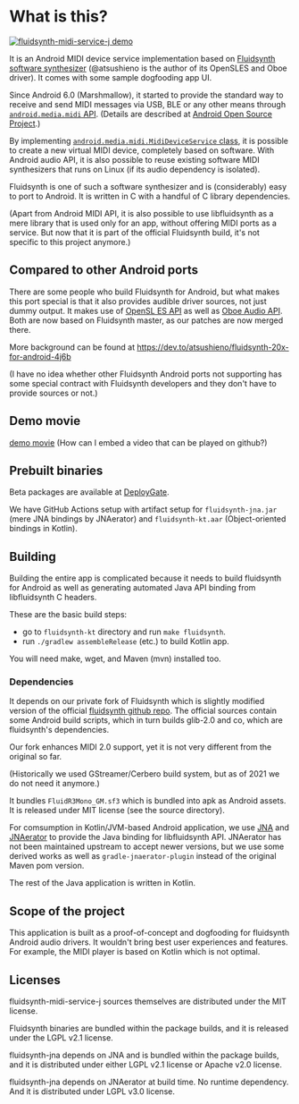 # What is this?

[![fluidsynth-midi-service-j demo](http://img.youtube.com/vi/ZVyDmaV4Ihw/0.jpg)](http://www.youtube.com/watch?v=ZVyDmaV4Ihw "fluidsynth-midi-service-j demo")

It is an Android MIDI device service implementation based on [Fluidsynth software synthesizer](https://github.com/Fluidsynth/fluidsynth/) (@atsushieno is the author of its OpenSLES and Oboe driver). It comes with some sample dogfooding app UI.

Since Android 6.0 (Marshmallow), it started to provide the standard way to
receive and send MIDI messages via USB, BLE or any other means through
[`android.media.midi` API](https://developer.android.com/reference/android/media/midi/package-summary). (Details are described at [Android Open Source Project](https://source.android.com/devices/audio/midi).)

By implementing [`android.media.midi.MidiDeviceService` class](https://developer.android.com/reference/android/media/midi/MidiDeviceService), it is possible
to create a new virtual MIDI device, completely based on software.
With Android audio API, it is also possible to reuse existing software
MIDI synthesizers that runs on Linux (if its audio dependency is isolated).

Fluidsynth is one of such a software synthesizer and is (considerably) easy
to port to Android. It is written in C with a handful of C library dependencies.

(Apart from Android MIDI API, it is also possible to use libfluidsynth as a mere library that is used only for an app, without offering MIDI ports as a service. But now that it is part of the official Fluidsynth build, it's not specific to this project anymore.)


## Compared to other Android ports

There are some people who build Fluidsynth for Android, but what makes
this port special is that it also provides audible driver sources, not just
dummy output. It makes use of [OpenSL ES API](https://developer.android.com/ndk/guides/audio/opensl/) as well as [Oboe Audio API](https://github.com/google/Oboe). Both are now based on Fluidsynth master, as our patches are now merged there.

More background can be found at https://dev.to/atsushieno/fluidsynth-20x-for-android-4j6b

(I have no idea whether other Fluidsynth Android ports not supporting has some special contract with Fluidsynth developers and they don't have to provide sources or not.)


## Demo movie

[demo movie](docs/demo.mp4) (How can I embed a video that can be played on github?)


## Prebuilt binaries

Beta packages are available at [DeployGate](https://dply.me/l0etkk).

We have GitHub Actions setup with artifact setup for `fluidsynth-jna.jar` (mere JNA bindings by JNAerator) and `fluidsynth-kt.aar` (Object-oriented bindings in Kotlin).

## Building

Building the entire app is complicated because it needs to build fluidsynth for Android as well as generating automated Java API binding from libfluidsynth C headers.

These are the basic build steps:

- go to `fluidsynth-kt` directory and run `make fluidsynth`.
- run `./gradlew assembleRelease` (etc.) to build Kotlin app.

You will need make, wget, and Maven (mvn) installed too.


### Dependencies

It depends on our private fork of Fluidsynth which is slightly modified version of the official [fluidsynth github repo](https://github.com/Fluidsynth/fluidsynth). The official sources contain some
Android build scripts, which in turn builds glib-2.0 and co, which are fluidsynth's dependencies.

Our fork enhances MIDI 2.0 support, yet it is not very different from the original so far.

(Historically we used GStreamer/Cerbero build system, but as of 2021 we do not need it anymore.)

It bundles `FluidR3Mono_GM.sf3` which is bundled into apk as Android assets. It is released under MIT license (see the source directory).

For comsumption in Kotlin/JVM-based Android application, we use [JNA](https://github.com/java-native-access/jna) and [JNAerator](https://github.com/nativelibs4java/JNAerator) to provide the Java binding for libfluidsynth API. JNAerator has not been maintained upstream to accept newer versions, but we use some derived works as well as `gradle-jnaerator-plugin` instead of the original Maven pom version.

The rest of the Java application is written in Kotlin.


## Scope of the project

This application is built as a proof-of-concept and dogfooding for fluidsynth Android audio drivers. It wouldn't bring best user experiences and features. For example, the MIDI player is based on Kotlin which is not optimal.


## Licenses

fluidsynth-midi-service-j sources themselves are distributed under the MIT license.

Fluidsynth binaries are bundled within the package builds, and it is released under the LGPL v2.1 license.

fluidsynth-jna depends on JNA and is bundled within the package builds, and it is distributed under either LGPL v2.1 license or Apache v2.0 license.

fluidsynth-jna depends on JNAerator at build time. No runtime dependency. And it is distributed under LGPL v3.0 license.


